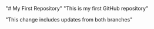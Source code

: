 "# My First Repository" 
"This is my first GitHub repository" 

"This change includes updates from both branches"


